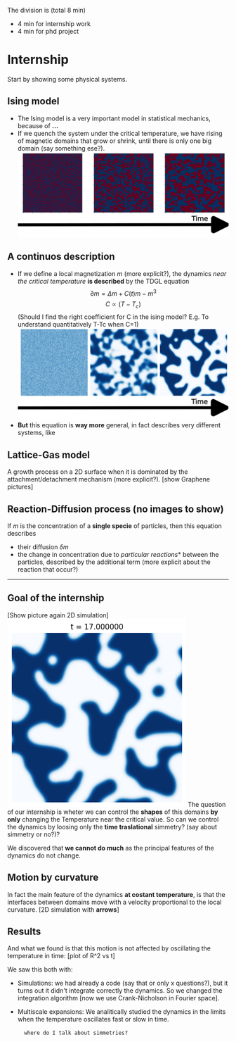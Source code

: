 The division is (total 8 min)
- 4 min for internship work
- 4 min for phd project

# Internship

Start by showing some physical systems.

## Ising model
- The Ising model is a very important model in statistical mechanics, because of **...**
- If we quench the system under the critical temperature, we have rising of magnetic domains that grow or shrink, until there is only one big domain (say something ese?).
![TDGLdisorder](images/montecarlo.png?raw=true)

## A continuos description
- If we define a local magnetization $m$ (more explicit?), the dynamics  _near the critical temperature_ **is described** by the TDGL equation
$$\partial m = \Delta m + C(t)m - m^3$$
$$C \propto (T-T_c)$$
(Should I find the right coefficient for C in the ising model? E.g. To understand quantitatively T-Tc when C=1)
![TDGLorder](images/TDGL.png?raw=true)
- **But** this equation is **way more** general, in fact describes very different systems, like

## Lattice-Gas model
A growth process on a 2D surface when it is dominated by the attachment/detachment mechanism (more explicit?).
[show Graphene pictures]

## Reaction-Diffusion process (no images to show)
If $m$ is the concentration of a **single specie** of particles, then this equation describes
- their diffusion $\delta m$
- the change in concentration due to *particular reactions** between the particles, described by the additional term (more explicit about the reaction that occur?)

---------------------------
## Goal of the internship
[Show picture again 2D simulation]
![2D](images/order_t=17.png)
The question of our internship is wheter we can control the **shapes** of this domains **by only** changing the Temperature near the critical value. So can we control the dynamics by loosing only the **time traslational** simmetry? (say about simmetry or no?)?

We discovered that **we cannot do much** as the principal features of the dynamics do not change.

## Motion by curvature
In fact the main feature of the dynamics **at costant temperature**, is that the interfaces between domains move with a velocity proportional to the local curvature.
[2D simulation with **arrows**]

## Results
And what we found is that this motion is not affected by oscillating the temperature in time:
[plot of R^2 vs t]

We saw this both with:
- Simulations: we had already a code (say that or only x questions?), but it turns out it didn't integrate correctly the dynamics. So we changed the integration algorithm [now we use Crank-Nicholson in Fourier space].
- Multiscale expansions: We analitically studied the dynamics in the limits when the temperature oscillates fast or slow in time.

    
        where do I talk about simmetries? 